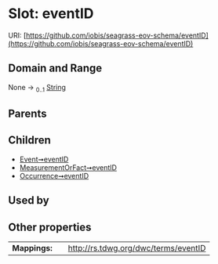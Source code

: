 
# Slot: eventID



URI: [https://github.com/iobis/seagrass-eov-schema/eventID](https://github.com/iobis/seagrass-eov-schema/eventID)


## Domain and Range

None &#8594;  <sub>0..1</sub> [String](types/String.md)

## Parents


## Children

 *  [Event➞eventID](Event_eventID.md)
 *  [MeasurementOrFact➞eventID](MeasurementOrFact_eventID.md)
 *  [Occurrence➞eventID](Occurrence_eventID.md)

## Used by


## Other properties

|  |  |  |
| --- | --- | --- |
| **Mappings:** | | http://rs.tdwg.org/dwc/terms/eventID |